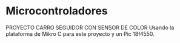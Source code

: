 # Microcontroladores
PROYECTO CARRO SEGUIDOR CON SENSOR DE COLOR
Usando la plataforma de Mikro C para este proyecto y un Pic 18f4550.
